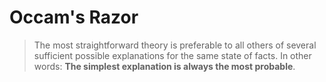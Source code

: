 # Occam's Razor

> The most straightforward theory is preferable to all others of several sufficient possible explanations for the same state of facts. In other words: __The simplest explanation is always the most probable__.

